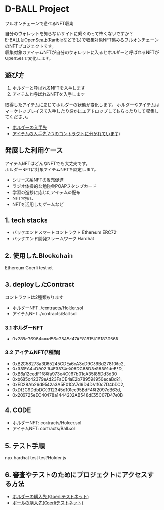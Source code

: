 # D-BALL Project

フルオンチェーンで遊べるNFT収集

自分のウォレットを知らないサイトに繋ぐのって怖くないですか？  
E-BALLはOpenSea上(Raribleなどでも)で収集対象NFT集めるフルオンチェーンのNFTプロジェクトです。  
収集対象のアイテムNFTが自分のウォレットに入るとホルダーと呼ばれるNFTがOpenSeaで変化します。

## 遊び方

1. ホルダーと呼ばれるNFTを入手します
2. アイテムと呼ばれるNFTを入手します

取得したアイテムに応じてホルダーの状態が変化します。
ホルダーやアイテムはマーケトップレイスで入手したり誰かにエアドロップしてもらったりして収集してください。

- [ホルダーの入手先](https://testnets.opensea.io/collection/e-ball-holder)
- [アイテムの入手先(7つのコントラクトに分かれています)](https://testnets.opensea.io/0x1F7f21cd01E7E9dB4F848BF329A2dCcE2DC405b8)

## 発展した利用ケース

アイテムNFTはどんなNFTでも大丈夫です。  
ホルダーNFTに対象アイテムNFTを設定します。

- シリーズ系NFTの販売促進
- ラジオ体操的な勉強会POAPスタンプカード
- 学習の進捗に応じたアイテムの配布
- NFT宝探し
- NFTを活用したゲームなど

## 1. tech stacks

- バックエンドスマートコントラクト Ethereum ERC721
- バックエンド開発フレームワーク Hardhat

## 2. 使用したBlockchain

Ethereum Goerli testnet

## 3. deployしたContract

コントラクトは2種類あります

- ホルダーNFT ./contracts/Holder.sol
- アイテムNFT ./contracts/Ball.sol

### 3.1 ホルダーNFT

- 0x288c36964aaad56e2545d47AE81815416183056B

### 3.2 アイテムNFT(7種類)

- 0xB2C58273a3D65245CDEa6cA3cD9C86Bd278106c2,
- 0x33fEA4cD902f64F3374e008DC88D3e58391deE2D,
- 0xB6a12cedF1f86fa973e4C067b01cA35185Dd3d30,
- 0xb685c42379eAd23FaCE4aE2b789598950ecaBd21,
- 0xED28Ab26d9542a3A5F01CA7d9D4DA1f0c7D4bDC2,
- 0xDf2C9DdbDC0312345d101ee95BdF46f2097eB63d,
- 0x206725eEC40478a1444202AB548dE55C07D47e0B

## 4. CODE

- ホルダーNFT: contracts/Holder.sol
- アイテムNFT: contracts/Ball.sol

## 5. テスト手順

npx hardhat test test/Holder.js

## 6. 審査やテストのためにプロジェクトにアクセスする方法

- [ホルダーの購入先 (Goerliテストネット)](https://testnets.opensea.io/collection/e-ball-holder)
- [ボールの購入先(Goerliテストネット)](https://testnets.opensea.io/0x1F7f21cd01E7E9dB4F848BF329A2dCcE2DC405b8)
